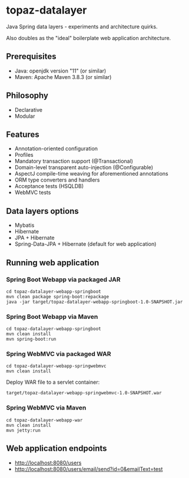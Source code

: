 # topaz-datalayer

Java Spring data layers - experiments and architecture quirks.

Also doubles as the "ideal" boilerplate web application architecture.

## Prerequisites

- Java: openjdk version "11" (or similar)
- Maven: Apache Maven 3.8.3 (or similar)

## Philosophy

- Declarative
- Modular

## Features

- Annotation-oriented configuration
- Profiles
- Mandatory transaction support (@Transactional)
- Domain-level transparent auto-injection (@Configurable)
- AspectJ compile-time weaving for aforementioned annotations
- ORM type converters and handlers
- Acceptance tests (HSQLDB)
- WebMVC tests

## Data layers options

- Mybatis
- Hibernate
- JPA + Hibernate
- Spring-Data-JPA + Hibernate (default for web application)

## Running web application

### Spring Boot Webapp via packaged JAR

```
cd topaz-datalayer-webapp-springboot
mvn clean package spring-boot:repackage
java -jar target/topaz-datalayer-webapp-springboot-1.0-SNAPSHOT.jar
```

### Spring Boot Webapp via Maven

```
cd topaz-datalayer-webapp-springboot
mvn clean install
mvn spring-boot:run
```

### Spring WebMVC via packaged WAR

```
cd topaz-datalayer-webapp-springwebmvc
mvn clean install
```

Deploy WAR file to a servlet container:

```
target/topaz-datalayer-webapp-springwebmvc-1.0-SNAPSHOT.war
```

### Spring WebMVC via Maven

```
cd topaz-datalayer-webapp-war
mvn clean install
mvn jetty:run
```

## Web application endpoints

- [http://localhost:8080/users](http://localhost:8080/users)
- [http://localhost:8080/users/email/send?id=0&emailText=test](http://localhost:8080/users/email/send?id=0&emailText=test)
